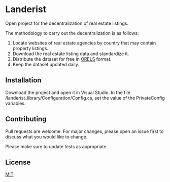 # Landerist

Open project for the decentralization of real estate listings.

The methodology to carry out the decentralization is as follows:

1. Locate websites of real estate agencies by country that may contain property listings.
2. Download the real estate listing data and standardize it.
3. Distribute the dataset for free in [ORELS](https://github.com/techjb/Open-Real-Estate-Listings-Schema) format.
4. Keep the dataset updated daily.

## Installation

Download the project and open it in Visual Studio. In the file /landerist_library/Configuration/Config.cs, set the value of the PrivateConfig variables.

## Contributing

Pull requests are welcome. For major changes, please open an issue first
to discuss what you would like to change.

Please make sure to update tests as appropriate.

## License

[MIT](https://choosealicense.com/licenses/mit/)